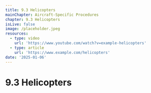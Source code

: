 ```yaml
---
title: 9.3 Helicopters
mainChapter: Aircraft-Specific Procedures
chapter: 9.3 Helicopters
isLive: false
image: /placeholder.jpeg
resources:
  - type: video
    url: 'https://www.youtube.com/watch?v=example-helicopters'
  - type: article
    url: 'https://www.example.com/helicopters'
date: '2025-01-06'
---
```


# 9.3 Helicopters
